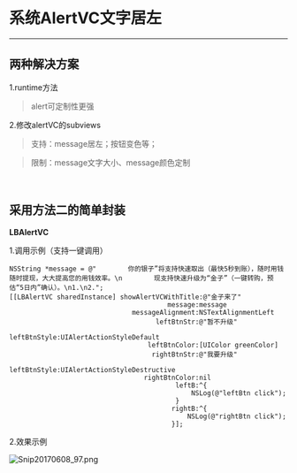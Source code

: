 # 系统AlertVC文字居左
--------------------

## 两种解决方案

1.runtime方法
>alert可定制性更强

2.修改alertVC的subviews 
>支持：message居左；按钮变色等；

>限制：message文字大小、message颜色定制

</br>

## 采用方法二的简单封装

<b>LBAlertVC</b> 

1.调用示例（支持一键调用）

 ```
 NSString *message = @"        你的银子”将支持快速取出（最快5秒到账），随时用钱随时提现，大大提高您的用钱效率。\n        现支持快速升级为“金子”（一键转购，预估“5日内”确认）。\n1.\n2.";
[[LBAlertVC sharedInstance] showAlertVCWithTitle:@"金子来了"
                                         message:message
                                messageAlignment:NSTextAlignmentLeft
                                      leftBtnStr:@"暂不升级"
                                    leftBtnStyle:UIAlertActionStyleDefault
                                    leftBtnColor:[UIColor greenColor]
                                     rightBtnStr:@"我要升级"
                                    leftBtnStyle:UIAlertActionStyleDestructive
                                   rightBtnColor:nil
                                           leftB:^{
                                               NSLog(@"leftBtn click");
                                           }
                                          rightB:^{
                                              NSLog(@"rightBtn click");
                                          }];
 ```

2.效果示例
 
![Snip20170608_97.png](https://ooo.0o0.ooo/2017/06/08/593973a8daa93.png)


